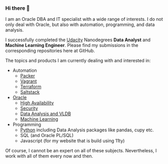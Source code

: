 ### Hi there 👋

I am an Oracle DBA and IT specialist with a wide range of interests. I do not only deal with Oracle, but also with automation, programming, and data analysis. 

I successfully completed the [Udacity](https://www.udacity.com/) Nanodegrees **Data Analyst** and **Machine Learning Engineer**. Please find my submissions in the corresponding repositories here at GitHub.

The topics and products I am currently dealing with and interested in:

- Automation
  - [Packer](https://www.packer.io/)
  - [Vagrant](https://www.vagrantup.com/)
  - [Terraform](https://www.terraform.io/)
  - [Saltstack](https://saltproject.io/)
- [Oracle](https://www.oracle.com/database/technologies/)
  - [High Availability](https://www.oracle.com/database/technologies/high-availability.html)
  - [Security](https://www.oracle.com/security/database-security/)
  - [Data Analysis and VLDB](https://www.oracle.com/database/technologies/datawarehouse-bigdata.html)
  - [Machine Learning](https://www.oracle.com/machine-learning)
- Programming
  - [Python](https://www.python.org/) including Data Analysis packages like pandas, cupy etc.
  - SQL (and Oracle PL/SQL)
  - Javascript (for my website that is build using 11ty)

Of course, I cannot be an expert on all of these subjects.
Nevertheless, I work with all of them every now and then.
